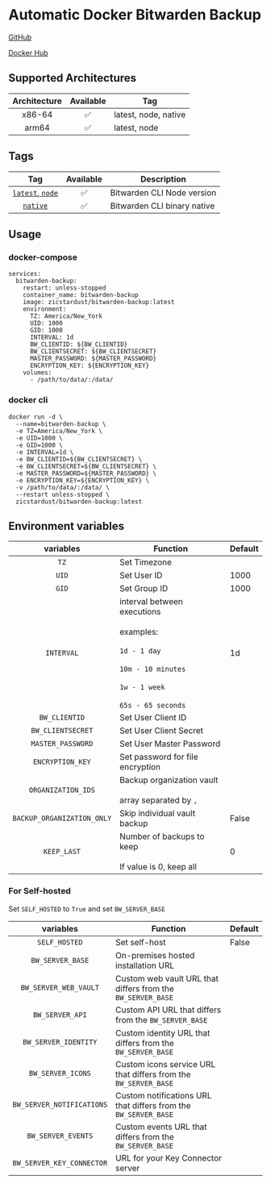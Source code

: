 # Automatic Docker Bitwarden Backup

[GitHub](https://github.com/zicstardust/bitwarden-backup)

[Docker Hub](https://hub.docker.com/r/zicstardust/bitwarden-backup)

## Supported Architectures

| Architecture | Available | Tag |
| :----: | :----: | ---- |
| x86-64 | ✅ | latest, node, native |
| arm64 | ✅ | latest, node |


## Tags


| Tag | Available | Description |
| :----: | :----: |--- |
| [`latest`, `node`](https://github.com/zicstardust/bitwarden-backup/blob/main/Dockerfile) | ✅ | Bitwarden CLI Node version |
| [`native`](https://github.com/zicstardust/bitwarden-backup/blob/main/Dockerfile.native) | ✅ | Bitwarden CLI binary native |

## Usage
### docker-compose
```
services:
  bitwarden-backup:
    restart: unless-stopped 
    container_name: bitwarden-backup
    image: zicstardust/bitwarden-backup:latest
    environment:
      TZ: America/New_York
      UID: 1000
      GID: 1000
      INTERVAL: 1d
      BW_CLIENTID: ${BW_CLIENTID}
      BW_CLIENTSECRET: ${BW_CLIENTSECRET}
      MASTER_PASSWORD: ${MASTER_PASSWORD}
      ENCRYPTION_KEY: ${ENCRYPTION_KEY}
    volumes:
      - /path/to/data/:/data/
```
### docker cli
```
docker run -d \
  --name=bitwarden-backup \
  -e TZ=America/New_York \
  -e UID=1000 \
  -e GID=1000 \
  -e INTERVAL=1d \
  -e BW_CLIENTID=${BW_CLIENTSECRET} \
  -e BW_CLIENTSECRET=${BW_CLIENTSECRET} \
  -e MASTER_PASSWORD=${MASTER_PASSWORD} \
  -e ENCRYPTION_KEY=${ENCRYPTION_KEY} \
  -v /path/to/data/:/data/ \
  --restart unless-stopped \
  zicstardust/bitwarden-backup:latest
```

## Environment variables

| variables | Function | Default |
| :----: | --- | --- |
| `TZ` | Set Timezone | |
| `UID` | Set User ID | 1000 |
| `GID` | Set Group ID | 1000 |
| `INTERVAL` | interval between executions<br/><br/>examples:<br/><br/>`1d - 1 day`<br/><br/>`10m - 10 minutes`<br/><br/>`1w - 1 week`<br/><br/>`65s - 65 seconds` | 1d |
| `BW_CLIENTID` | Set User Client ID ||
| `BW_CLIENTSECRET` | Set User Client Secret ||
| `MASTER_PASSWORD` | Set User Master Password ||
| `ENCRYPTION_KEY` | Set password for file encryption ||
| `ORGANIZATION_IDS` | Backup organization vault<br/><br/>array separated by `,` ||
| `BACKUP_ORGANIZATION_ONLY` | Skip individual vault backup | False |
| `KEEP_LAST` | Number of backups to keep<br/><br/>If value is 0, keep all | 0 |

### For Self-hosted
Set `SELF_HOSTED` to `True` and set `BW_SERVER_BASE`


| variables | Function | Default |
| :----: | --- | --- |
| `SELF_HOSTED` | Set self-host | False |
| `BW_SERVER_BASE` | On-premises hosted installation URL | |
| `BW_SERVER_WEB_VAULT` | Custom web vault URL that differs from the `BW_SERVER_BASE` | |
| `BW_SERVER_API` | Custom API URL that differs from the `BW_SERVER_BASE` | |
| `BW_SERVER_IDENTITY` | Custom identity URL that differs from the `BW_SERVER_BASE` | |
| `BW_SERVER_ICONS` | Custom icons service URL that differs from the `BW_SERVER_BASE` | |
| `BW_SERVER_NOTIFICATIONS` | Custom notifications URL that differs from the `BW_SERVER_BASE` | |
| `BW_SERVER_EVENTS` | Custom events URL that differs from the `BW_SERVER_BASE` | |
| `BW_SERVER_KEY_CONNECTOR` | URL for your Key Connector server | |